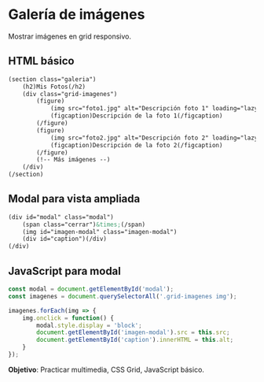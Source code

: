 # Galería de imágenes

Mostrar imágenes en grid responsivo.

## HTML básico

```html
(section class="galeria")
    (h2)Mis Fotos(/h2)
    (div class="grid-imagenes")
        (figure)
            (img src="foto1.jpg" alt="Descripción foto 1" loading="lazy")
            (figcaption)Descripción de la foto 1(/figcaption)
        (/figure)
        (figure)
            (img src="foto2.jpg" alt="Descripción foto 2" loading="lazy")
            (figcaption)Descripción de la foto 2(/figcaption)
        (/figure)
        (!-- Más imágenes --)
    (/div)
(/section)
```

## Modal para vista ampliada

```html
(div id="modal" class="modal")
    (span class="cerrar")&times;(/span)
    (img id="imagen-modal" class="imagen-modal")
    (div id="caption")(/div)
(/div)
```

## JavaScript para modal

```javascript
const modal = document.getElementById('modal');
const imagenes = document.querySelectorAll('.grid-imagenes img');

imagenes.forEach(img => {
    img.onclick = function() {
        modal.style.display = 'block';
        document.getElementById('imagen-modal').src = this.src;
        document.getElementById('caption').innerHTML = this.alt;
    }
});
```

**Objetivo**: Practicar multimedia, CSS Grid, JavaScript básico.